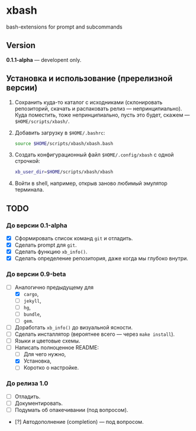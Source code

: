 # xbash

bash-extensions for prompt and subcommands

## Version

**0.1.1-alpha** — developent only.

## Установка и использование (пререлизной версии)

1. Сохранить куда-то каталог с исходниками (склонировать репозиторий, скачать и распаковать релиз — непринципиально).
   Куда поместить, тоже непринципиально, пусть это будет, скажем — `$HOME/scripts/xbash/`.

2. Добавить загрузку в `$HOME/.bashrc`:

   ```bash
   source $HOME/scripts/xbash/xbash.bash
   ```
3. Создать конфигурационный файл `$HOME/.config/xbash` с одной строчкой:

   ```bash
   xb_user_dir=$HOME/scripts/xbash/xbash
   ```

4. Войти в shell, например, открыв заново любимый эмулятор терминала.

## TODO

### До версии 0.1-alpha

- [x] Сформировать список команд `git` и отладить.
- [x] Сделать prompt для `git`.
- [x] Сделать функцию `xb_info()`.
- [x] Сделать определение репозитория, даже когда мы глубоко внутри.

### До версии 0.9-beta

- [ ] Аналогично предыдущему для
  - [x] `cargo`,
  - [ ] `jekyll`,
  - [ ] `hg`,
  - [ ] `bundle`,
  - [ ] `gem`.
- [ ] Доработать `xb_info()` до визуальной ясности.
- [ ] Сделать инсталлятор (вероятнее всего — через `make install`).
- [ ] Языки и цветовые схемы.
- [ ] Написать полноценное README:
  - [ ] Для чего нужно,
  - [x] Установка,
  - [ ] Коротко о настройке.

### До релиза 1.0

- [ ] Отладить.
- [ ] Документировать.
- [ ] Подумать об опакечивании (под вопросом).
- [?] Автодополнение (completion) — под вопросом.
